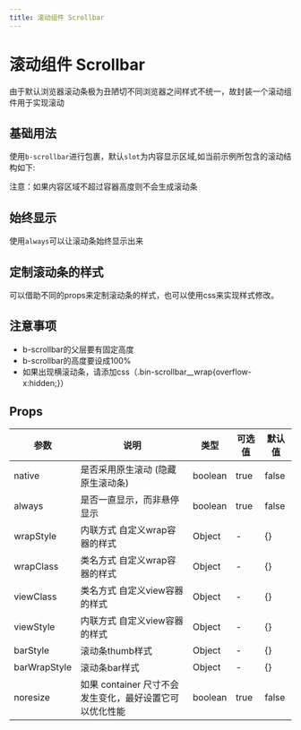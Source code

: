 ```yaml
---
title: 滚动组件 Scrollbar
---
```


# 滚动组件 Scrollbar

由于默认浏览器滚动条极为丑陋切不同浏览器之间样式不统一，故封装一个滚动组件用于实现滚动

## 基础用法

使用`b-scrollbar`进行包裹，默认`slot`为内容显示区域,如当前示例所包含的滚动结构如下:

<preview path="./demo/Scrollbar/Basic.vue"></preview>

注意：如果内容区域不超过容器高度则不会生成滚动条

## 始终显示

使用`always`可以让滚动条始终显示出来

<preview path="./demo/Scrollbar/Always.vue"></preview>

## 定制滚动条的样式

可以借助不同的props来定制滚动条的样式，也可以使用css来实现样式修改。

<preview path="./demo/Scrollbar/Custom.vue"></preview>

## 注意事项

- b-scrollbar的父层要有固定高度
- b-scrollbar的高度要设成100%
- 如果出现横滚动条，请添加css（.bin-scrollbar\_\_wrap{overflow-x:hidden;}）

## Props

| 参数         | 说明                                                    | 类型    | 可选值 | 默认值 |
| ------------ | ------------------------------------------------------- | ------- | ------ | ------ |
| native       | 是否采用原生滚动 (隐藏原生滚动条)                       | boolean | true   | false  |
| always       | 是否一直显示，而非悬停显示                              | boolean | true   | false  |
| wrapStyle    | 内联方式 自定义wrap容器的样式                           | Object  | -      | {}     |
| wrapClass    | 类名方式 自定义wrap容器的样式                           | Object  | -      | {}     |
| viewClass    | 类名方式 自定义view容器的样式                           | Object  | -      | {}     |
| viewStyle    | 内联方式 自定义view容器的样式                           | Object  | -      | {}     |
| barStyle     | 滚动条thumb样式                                         | Object  | -      | {}     |
| barWrapStyle | 滚动条bar样式                                           | Object  | -      | {}     |
| noresize     | 如果 container 尺寸不会发生变化，最好设置它可以优化性能 | boolean | true   | false  |
